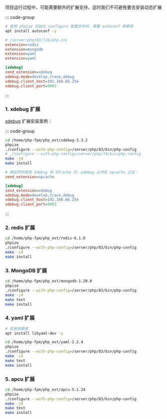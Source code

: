 项目运行过程中，可能需要额外的扩展支持，这时我们不可避免要去安装动态扩展

::: code-group

```bash [依赖库]
# 使用 phpize 初始化 configure 配置文件时，需要 autoconf 依赖库
apt install autoconf -y
```

```ini [配置文件添加动态扩展]
# /server/php/83/lib/php.ini
extension=redis
extension=mongodb
extension=yaml
extension=yaml

[xdebug]
zend_extension=xdebug
xdebug.mode=develop,trace,debug
xdebug.client_host=192.168.66.254
xdebug.client_port=9083
```

:::

### 1. xdebug 扩展

[xdebug](https://xdebug.org/download) 扩展安装案例：

::: code-group

```bash [编译]
cd /home/php-fpm/php_ext/xdebug-3.3.2
phpize
./configure --with-php-config=/server/php/83/bin/php-config
# ./configure --with-php-config=/server/php/74/bin/php-config
make -j4
make install
```

```ini [配置]
# 假如同时使用 Xdebug 和 OPCache 时，xdebug 必须在 opcache 之后：
zend_extension=opcache

[xdebug]
zend_extension=xdebug
xdebug.mode=develop,trace,debug
xdebug.client_host=192.168.66.254
xdebug.client_port=9083
```

:::

### 2. redis 扩展

```bash
cd /home/php-fpm/php_ext/redis-6.1.0
phpize
./configure --with-php-config=/server/php/83/bin/php-config
make -j4
make install
```

### 3. MongoDB 扩展

```bash [安装]
cd /home/php-fpm/php_ext/mongodb-1.20.0
phpize
./configure --with-php-config=/server/php/83/bin/php-config
make -j4
make test
make install
```

### 4. yaml 扩展

```bash [安装]
# 安装依赖库
apt install libyaml-dev -y

cd /home/php-fpm/php_ext/yaml-2.2.4
phpize
./configure --with-php-config=/server/php/83/bin/php-config
make -j4
make test
make install
```

### 5. apcu 扩展

```bash [安装]
cd /home/php-fpm/php_ext/apcu-5.1.24
phpize
./configure --with-php-config=/server/php/83/bin/php-config
make -j4
make test
make install
```
